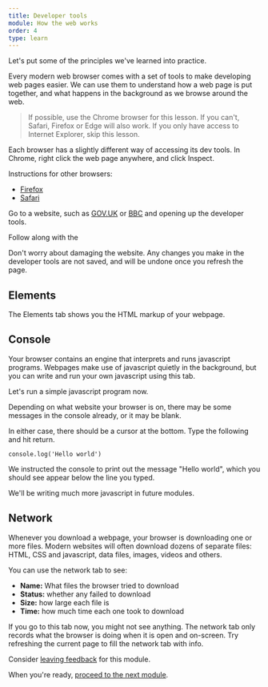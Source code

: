 ```yaml
---
title: Developer tools
module: How the web works
order: 4
type: learn
---
```



Let's put some of the principles we've learned into practice.

Every modern web browser comes with a set of tools to make developing web pages easier. We can use them to understand how a web page is put together, and what happens in the background as we browse around the web.

> If possible, use the Chrome browser for this lesson. If you can't, Safari, Firefox or Edge will also work. If you only have access to Internet Explorer, skip this lesson.

Each browser has a slightly different way of accessing its dev tools. In Chrome, right click the web page anywhere, and click Inspect.

Instructions for other browsers:

* [Firefox](https://developer.mozilla.org/en-US/docs/Learn/Common_questions/What_are_browser_developer_tools)
* [Safari](https://developer.apple.com/library/archive/documentation/AppleApplications/Conceptual/Safari_Developer_Guide/GettingStarted/GettingStarted.html#//apple_ref/doc/uid/TP40007874-CH2-SW1)


<div class="todo">
	<p>Go to a website, such as <a href="http://gov.uk">GOV.UK</a> or <a href="http://bbc.co.uk">BBC</a> and opening up the developer tools.</p>
	<p>Follow along with the </p>
</div>

Don't worry about damaging the website. Any changes you make in the developer tools are not saved, and will be undone once you refresh the page.

## Elements
The Elements tab shows you the HTML markup of your webpage.

## Console
Your browser contains an engine that interprets and runs javascript programs. Webpages make use of javascript quietly in the background, but you can write and run your own javascript using this tab.

Let's run a simple javascript program now.

Depending on what website your browser is on, there may be some messages in the console already, or it may be blank.

In either case, there should be a cursor at the bottom. Type the following and hit return.

```
console.log('Hello world')
```

We instructed the console to print out the message "Hello world", which you should see appear below the line you typed.

We'll be writing much more javascript in future modules.


## Network
Whenever you download a webpage, your browser is downloading one or more files. Modern websites will often download dozens of separate files: HTML, CSS and javascript, data files, images, videos and others.

You can use the network tab to see:
- **Name:** What files the browser tried to download
- **Status:** whether any failed to download
- **Size:** how large each file is
- **Time:** how much time each one took to download

If you go to this tab now, you might not see anything. The network tab only records what the browser is doing when it is open and on-screen. Try refreshing the current page to fill the network tab with info.


<div class="inset">
	<p>Consider <a href="/feedback">leaving feedback</a> for this module.</p>
	<p>When you're ready, <a href="/lesson/your-first-webpage">proceed to the next module</a>.</p>
</div>

